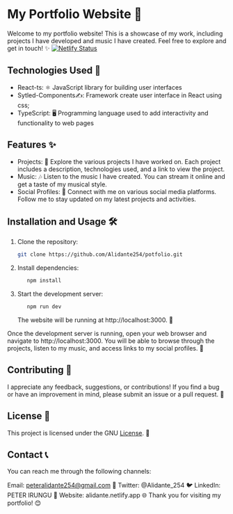 # My Portfolio Website 🌟

Welcome to my portfolio website! This is a showcase of my work, including projects I have developed and music I have created. Feel free to explore and get in touch! ✨
[![Netlify Status](https://api.netlify.com/api/v1/badges/0665a3cf-d8e4-48d3-b379-8183fad31c2d/deploy-status)](https://app.netlify.com/sites/alidante/deploys)

## Technologies Used 🚀

- React-ts: ⚛️ JavaScript library for building user interfaces
- Sytled-Components✍️: Framework create user interface in React using css; 
- TypeScript: 🖥️ Programming language used to add interactivity and functionality to web pages
## Features ✨

- Projects: 📂 Explore the various projects I have worked on. Each project includes a description, technologies used, and a link to view the project.
- Music: 🎶 Listen to the music I have created. You can stream it online and get a taste of my musical style.
- Social Profiles: 🔗 Connect with me on various social media platforms. Follow me to stay updated on my latest projects and activities.

## Installation and Usage 🛠️

1. Clone the repository:
   ```bash
   git clone https://github.com/Alidante254/potfolio.git
   ```
2. Install dependencies:
   ```bash
      npm install
   ```
   
3. Start the development server:
   ```bash
      npm run dev
   ```
   The website will be running at http://localhost:3000. 🚀

Once the development server is running, open your web browser and navigate to http://localhost:3000. You will be able to browse through the projects, listen to my music, and access links to my social profiles. 🎉

## Contributing 🤝
I appreciate any feedback, suggestions, or contributions! If you find a bug or have an improvement in mind, please submit an issue or a pull request. 🙏

## License 📝
This project is licensed under the GNU [License](LICENSE). 📄

## Contact 📞
You can reach me through the following channels:

Email: peteralidante254@gmail.com 📧
Twitter: @Alidante_254 🐦
LinkedIn: PETER IRUNGU 💼
Website: alidante.netlify.app 🌐
Thank you for visiting my portfolio! 😊
